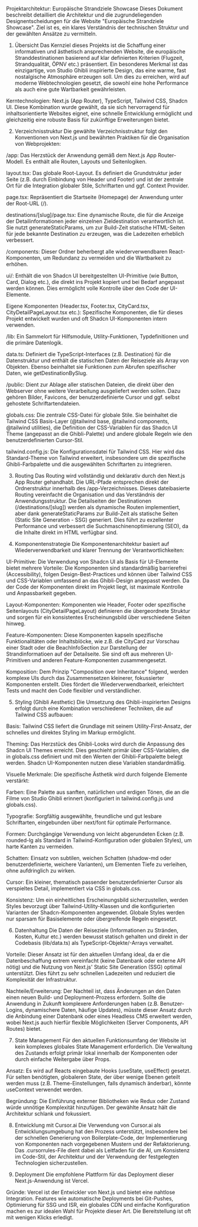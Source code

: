 Projektarchitektur: Europäische Strandziele Showcase
Dieses Dokument beschreibt detailliert die Architektur und die zugrundeliegenden Designentscheidungen für die Website "Europäische Strandziele Showcase". Ziel ist es, ein klares Verständnis der technischen Struktur und der gewählten Ansätze zu vermitteln.

1. Übersicht
   Das Kernziel dieses Projekts ist die Schaffung einer informativen und ästhetisch ansprechenden Website, die europäische Stranddestinationen basierend auf klar definierten Kriterien (Flugzeit, Strandqualität, ÖPNV etc.) präsentiert. Ein besonderes Merkmal ist das einzigartige, von Studio Ghibli inspirierte Design, das eine warme, fast nostalgische Atmosphäre erzeugen soll. Um dies zu erreichen, wird auf moderne Webtechnologien gesetzt, die sowohl eine hohe Performance als auch eine gute Wartbarkeit gewährleisten.

Kerntechnologien: Next.js (App Router), TypeScript, Tailwind CSS, Shadcn UI. Diese Kombination wurde gewählt, da sie sich hervorragend für inhaltsorientierte Websites eignet, eine schnelle Entwicklung ermöglicht und gleichzeitig eine robuste Basis für zukünftige Erweiterungen bietet.

2. Verzeichnisstruktur
   Die gewählte Verzeichnisstruktur folgt den Konventionen von Next.js und bewährten Praktiken für die Organisation von Webprojekten:

/app: Das Herzstück der Anwendung gemäß dem Next.js App Router-Modell. Es enthält alle Routen, Layouts und Seitenlogiken.

layout.tsx: Das globale Root-Layout. Es definiert die Grundstruktur jeder Seite (z.B. durch Einbindung von Header und Footer) und ist der zentrale Ort für die Integration globaler Stile, Schriftarten und ggf. Context Provider.

page.tsx: Repräsentiert die Startseite (Homepage) der Anwendung unter der Root-URL (/).

destinations/[slug]/page.tsx: Eine dynamische Route, die für die Anzeige der Detailinformationen jeder einzelnen Zieldestination verantwortlich ist. Sie nutzt generateStaticParams, um zur Build-Zeit statische HTML-Seiten für jede bekannte Destination zu erzeugen, was die Ladezeiten erheblich verbessert.

/components: Dieser Ordner beherbergt alle wiederverwendbaren React-Komponenten, um Redundanz zu vermeiden und die Wartbarkeit zu erhöhen.

ui/: Enthält die von Shadcn UI bereitgestellten UI-Primitive (wie Button, Card, Dialog etc.), die direkt ins Projekt kopiert und bei Bedarf angepasst werden können. Dies ermöglicht volle Kontrolle über den Code der UI-Elemente.

Eigene Komponenten (Header.tsx, Footer.tsx, CityCard.tsx, CityDetailPageLayout.tsx etc.): Spezifische Komponenten, die für dieses Projekt entwickelt wurden und oft Shadcn UI-Komponenten intern verwenden.

/lib: Ein Sammelort für Hilfsmodule, Utility-Funktionen, Typdefinitionen und die primäre Datenlogik.

data.ts: Definiert die TypeScript-Interfaces (z.B. Destination) für die Datenstruktur und enthält die statischen Daten der Reiseziele als Array von Objekten. Ebenso beinhaltet sie Funktionen zum Abrufen spezifischer Daten, wie getDestinationBySlug.

/public: Dient zur Ablage aller statischen Dateien, die direkt über den Webserver ohne weitere Verarbeitung ausgeliefert werden sollen. Dazu gehören Bilder, Favicons, der benutzerdefinierte Cursor und ggf. selbst gehostete Schriftartendateien.

globals.css: Die zentrale CSS-Datei für globale Stile. Sie beinhaltet die Tailwind CSS Basis-Layer (@tailwind base, @tailwind components, @tailwind utilities), die Definition der CSS-Variablen für das Shadcn UI Theme (angepasst an die Ghibli-Palette) und andere globale Regeln wie den benutzerdefinierten Cursor-Stil.

tailwind.config.js: Die Konfigurationsdatei für Tailwind CSS. Hier wird das Standard-Theme von Tailwind erweitert, insbesondere um die spezifische Ghibli-Farbpalette und die ausgewählten Schriftarten zu integrieren.

3. Routing
   Das Routing wird vollständig und deklarativ durch den Next.js App Router gehandhabt. Die URL-Pfade entsprechen direkt der Ordnerstruktur innerhalb des /app-Verzeichnisses. Dieses dateibasierte Routing vereinfacht die Organisation und das Verständnis der Anwendungsstruktur. Die Detailseiten der Destinationen (/destinations/[slug]) werden als dynamische Routen implementiert, aber dank generateStaticParams zur Build-Zeit als statische Seiten (Static Site Generation - SSG) generiert. Dies führt zu exzellenter Performance und verbessert die Suchmaschinenoptimierung (SEO), da die Inhalte direkt im HTML verfügbar sind.

4. Komponentenstrategie
   Die Komponentenarchitektur basiert auf Wiederverwendbarkeit und klarer Trennung der Verantwortlichkeiten:

UI-Primitive: Die Verwendung von Shadcn UI als Basis für UI-Elemente bietet mehrere Vorteile: Die Komponenten sind standardmäßig barrierefrei (Accessibility), folgen Design-Best-Practices und können über Tailwind CSS und CSS-Variablen umfassend an das Ghibli-Design angepasst werden. Da der Code der Komponenten direkt im Projekt liegt, ist maximale Kontrolle und Anpassbarkeit gegeben.

Layout-Komponenten: Komponenten wie Header, Footer oder spezifische Seitenlayouts (CityDetailPageLayout) definieren die übergeordnete Struktur und sorgen für ein konsistentes Erscheinungsbild über verschiedene Seiten hinweg.

Feature-Komponenten: Diese Komponenten kapseln spezifische Funktionalitäten oder Inhaltsblöcke, wie z.B. die CityCard zur Vorschau einer Stadt oder die BeachInfoSection zur Darstellung der Strandinformatioen auf der Detailseite. Sie sind oft aus mehreren UI-Primitiven und anderen Feature-Komponenten zusammengesetzt.

Komposition: Dem Prinzip "Composition over Inheritance" folgend, werden komplexe UIs durch das Zusammensetzen kleinerer, fokussierter Komponenten erstellt. Dies fördert die Wiederverwendbarkeit, erleichtert Tests und macht den Code flexibler und verständlicher.

5. Styling (Ghibli Aesthetic)
   Die Umsetzung des Ghibli-inspirierten Designs erfolgt durch eine Kombination verschiedener Techniken, die auf Tailwind CSS aufbauen:

Basis: Tailwind CSS liefert die Grundlage mit seinem Utility-First-Ansatz, der schnelles und direktes Styling im Markup ermöglicht.

Theming: Das Herzstück des Ghibli-Looks wird durch die Anpassung des Shadcn UI Themes erreicht. Dies geschieht primär über CSS-Variablen, die in globals.css definiert und mit den Werten der Ghibli-Farbpalette belegt werden. Shadcn UI-Komponenten nutzen diese Variablen standardmäßig.

Visuelle Merkmale: Die spezifische Ästhetik wird durch folgende Elemente verstärkt:

Farben: Eine Palette aus sanften, natürlichen und erdigen Tönen, die an die Filme von Studio Ghibli erinnert (konfiguriert in tailwind.config.js und globals.css).

Typografie: Sorgfältig ausgewählte, freundliche und gut lesbare Schriftarten, eingebunden über next/font für optimale Performance.

Formen: Durchgängige Verwendung von leicht abgerundeten Ecken (z.B. rounded-lg als Standard in Tailwind-Konfiguration oder globalen Styles), um harte Kanten zu vermeiden.

Schatten: Einsatz von subtilen, weichen Schatten (shadow-md oder benutzerdefinierte, weichere Varianten), um Elementen Tiefe zu verleihen, ohne aufdringlich zu wirken.

Cursor: Ein kleiner, thematisch passender benutzerdefinierter Cursor als verspieltes Detail, implementiert via CSS in globals.css.

Konsistenz: Um ein einheitliches Erscheinungsbild sicherzustellen, werden Styles bevorzugt über Tailwind-Utility-Klassen und die konfigurierten Varianten der Shadcn-Komponenten angewendet. Globale Styles werden nur sparsam für Basiselemente oder übergreifende Regeln eingesetzt.

6. Datenhaltung
   Die Daten der Reiseziele (Informationen zu Stränden, Kosten, Kultur etc.) werden bewusst statisch gehalten und direkt in der Codebasis (lib/data.ts) als TypeScript-Objekte/-Arrays verwaltet.

Vorteile: Dieser Ansatz ist für den aktuellen Umfang ideal, da er die Datenbeschaffung extrem vereinfacht (keine Datenbank oder externe API nötig) und die Nutzung von Next.js' Static Site Generation (SSG) optimal unterstützt. Dies führt zu sehr schnellen Ladezeiten und reduziert die Komplexität der Infrastruktur.

Nachteile/Erweiterung: Der Nachteil ist, dass Änderungen an den Daten einen neuen Build- und Deployment-Prozess erfordern. Sollte die Anwendung in Zukunft komplexere Anforderungen haben (z.B. Benutzer-Logins, dynamischere Daten, häufige Updates), müsste dieser Ansatz durch die Anbindung einer Datenbank oder eines Headless CMS erweitert werden, wobei Next.js auch hierfür flexible Möglichkeiten (Server Components, API Routes) bietet.

7. State Management
   Für den aktuellen Funktionsumfang der Website ist kein komplexes globales State Management erforderlich. Die Verwaltung des Zustands erfolgt primär lokal innerhalb der Komponenten oder durch einfache Weitergabe über Props.

Ansatz: Es wird auf Reacts eingebaute Hooks (useState, useEffect) gesetzt. Für selten benötigten, globaleren State, der über wenige Ebenen geteilt werden muss (z.B. Theme-Einstellungen, falls dynamisch änderbar), könnte useContext verwendet werden.

Begründung: Die Einführung externer Bibliotheken wie Redux oder Zustand würde unnötige Komplexität hinzufügen. Der gewählte Ansatz hält die Architektur schlank und fokussiert.

8. Entwicklung mit Cursor.ai
   Die Verwendung von Cursor.ai als Entwicklungsumgebung hat den Prozess unterstützt, insbesondere bei der schnellen Generierung von Boilerplate-Code, der Implementierung von Komponenten nach vorgegebenen Mustern und der Refaktorierung. Das .cursorrules-File dient dabei als Leitfaden für die AI, um Konsistenz im Code-Stil, der Architektur und der Verwendung der festgelegten Technologien sicherzustellen.

9. Deployment
   Die empfohlene Plattform für das Deployment dieser Next.js-Anwendung ist Vercel.

Gründe: Vercel ist der Entwickler von Next.js und bietet eine nahtlose Integration. Features wie automatische Deployments bei Git-Pushes, Optimierung für SSG und ISR, ein globales CDN und einfache Konfiguration machen es zur idealen Wahl für Projekte dieser Art. Die Bereitstellung ist oft mit wenigen Klicks erledigt.

